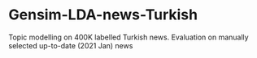 # Gensim-LDA-news-Turkish
Topic modelling on 400K labelled Turkish news. Evaluation on manually selected up-to-date (2021 Jan) news
